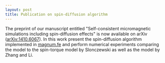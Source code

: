 ```yaml
---
layout: post
title: Publication on spin-diffusion algorithm
---
```


The preprint of our manuscript entitled "Self-consistent micromagnetic simulations including spin-diffusion effects" is now available on arXiv ([arXiv:1410.6067](http://arxiv.org/abs/1410.6067)).
In this work present the spin-diffusion algorithm implemented in [magnum.fe](http://micromagnetics.org/magnum.fe) and perform numerical experiments comparing the model to the spin-torque model by Slonczewski as well as the model by Zhang and Li.
